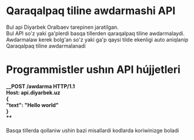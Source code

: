 <h1>Qaraqalpaq tiline awdarmashi API</h1>
<p>Bul api Diyarbek Oralbaev tarepinen jaratilgan.<br> Bul API so'z yaki ga'plerdi basqa tillerden qaraqalpaq tiline awdarmalaydi. <br>Awdarmalaw kerek bolg'an so'z yaki ga'p qaysi tilde ekenligi auto aniqlanip Qaraqalpaq tiline awdarmalanadi</p>
<h1>Programmistler ushın API hújjetleri</h1>
<h4> __POST  /awdarma  HTTP/1.1<br>
Host: api.diyarbek.uz 
<br>
{<br>
  "text": "Hello world"<br>
}<br>**
</h4>
<p>Basqa tillerda qollaniw ushin bazi misallardi kodlarda koriwinizge boladi</p>
